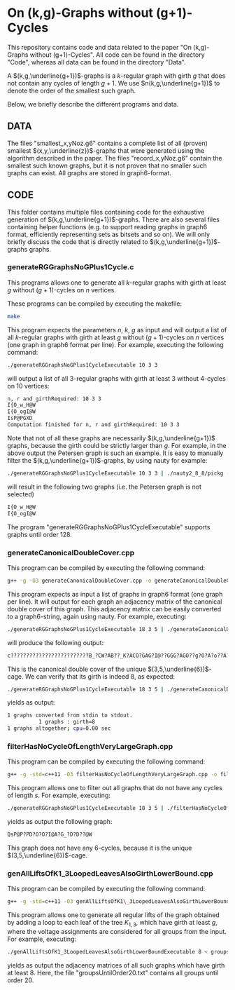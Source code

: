 # On (k,g)-Graphs without (g+1)-Cycles

This repository contains code and data related to the paper "On (k,g)-Graphs without (g+1)-Cycles". All code can be found in the directory "Code", whereas all data can be found in the directory "Data".

A $(k,g,\underline{g+1})$-graphs is a $k$-regular graph with girth $g$ that does not contain any cycles of length $g+1$. We use $n(k,g,\underline{g+1})$ to denote the order of the smallest such graph.

Below, we briefly describe the different programs and data.

## DATA
The files "smallest_x,yNoz.g6" contains a complete list of all (proven) smallest $(x,y,\underline{z})$-graphs that were generated using the algorithm described in the paper. The files "record_x,yNoz.g6" contain the smallest such known graphs, but it is not proven that no smaller such graphs can exist. All graphs are stored in graph6-format.

## CODE

This folder contains multiple files containing code for the exhaustive generation of $(k,g,\underline{g+1})$-graphs. There are also several files containing helper functions (e.g. to support reading graphs in graph6 format, efficiently representing sets as bitsets and so on). We will only briefly discuss the code that is directly related to $(k,g,\underline{g+1})$-graphs graphs.

### generateRGGraphsNoGPlus1Cycle.c

This programs allows one to generate all $k$-regular graphs with girth at least $g$ without $(g+1)$-cycles on $n$ vertices.

These programs can be compiled by executing the makefile:
```bash
make
```

This program expects the parameters $n$, $k$, $g$ as input and will output a list of all $k$-regular graphs with girth at least $g$ without $(g+1)$-cycles on $n$ vertices (one graph in graph6 format per line). For example, executing the following command:

```bash
./generateRGGraphsNoGPlus1CycleExecutable 10 3 3
```
 will output a list of all $3$-regular graphs with girth at least $3$ without $4$-cycles on $10$ vertices:

```bash
n, r and girthRequired: 10 3 3
I{O_w_H@W
I{O_ogI@W
IsP@PGXD_
Computation finished for n, r and girthRequired: 10 3 3
```

Note that not of all these graphs are necessarily $(k,g,\underline{g+1})$ graphs, because the girth could be strictly larger than $g$. For example, in the above output the Petersen graph is such an example. It is easy to manually filter the $(k,g,\underline{g+1})$-graphs, by using nauty for example:


```bash
./generateRGGraphsNoGPlus1CycleExecutable 10 3 3 | ./nauty2_8_8/pickg -g3
```

 will result in the following two graphs (i.e. the Petersen graph is not selected)

```bash
I{O_w_H@W
I{O_ogI@W
```

The program "generateRGGraphsNoGPlus1CycleExecutable" supports graphs until order 128.

### generateCanonicalDoubleCover.cpp

This program can be compiled by executing the following command:
```bash
g++ -g -O3 generateCanonicalDoubleCover.cpp -o generateCanonicalDoubleCoverExecutable
```

This program expects as input a list of graphs in graph6 format (one graph per line). It will output for each graph an adjacency matrix of the canonical double cover of this graph. This adjacency matrix can be easily converted to a graph6-string, again using nauty. For example, executing:

```bash
./generateRGGraphsNoGPlus1CycleExecutable 18 3 5 | ./generateCanonicalDoubleCoverExecutable | ./nauty2\_8\_8/amtog
```

will produce the following output:
 ```bash
c?????????????????????????B_?CW?AB??_K?ACO?GAG?I@??GGG?AGO??g?O?A?o??A?g??@O_??GOG??@CO????h????gG????J???
```

This is the canonical double cover of the unique $(3,5,\underline{6})$-cage. We can verify that its girth is indeed 8, as expected:


```bash
./generateRGGraphsNoGPlus1CycleExecutable 18 3 5 | ./generateCanonicalDoubleCoverExecutable | ./nauty2_8_8/amtog | ./nauty2_8_8/countg --g
```

yields as output:

```bash
1 graphs converted from stdin to stdout.
          1 graphs : girth=8
1 graphs altogether; cpu=0.00 sec
```

### filterHasNoCycleOfLengthVeryLargeGraph.cpp

This program can be compiled by executing the following command:
```bash
g++ -g -std=c++11 -O3 filterHasNoCycleOfLengthVeryLargeGraph.cpp -o filterHasNoCycleOfLengthVeryLargeGraphExecutable
```

This program allows one to filter out all graphs that do not have any cycles of length $s$. For example, executing:

```bash
./generateRGGraphsNoGPlus1CycleExecutable 18 3 5 | ./filterHasNoCycleOfLengthVeryLargeGraphExecutable 6
```

yields as output the following graph:

```bash
QsP@P?PD?O?O?I@A?G_?D?D??@W
```

This graph does not have any 6-cycles, because it is the unique $(3,5,\underline{6})$-cage.

### genAllLiftsOfK1\_3LoopedLeavesAlsoGirthLowerBound.cpp

This program can be compiled by executing the following command:
```bash
g++ -g -std=c++11 -O3 genAllLiftsOfK1\_3LoopedLeavesAlsoGirthLowerBound.cpp -o genAllLiftsOfK1\_3LoopedLeavesAlsoGirthLowerBoundExecutable
```

This program allows one to generate all regular lifts of the graph obtained by adding a loop to each leaf of the tree $K_{1,3}$, which have girth at least $g$, where the voltage assignments are considered for all groups from the input. For example, executing:

```bash
./genAllLiftsOfK1_3LoopedLeavesAlsoGirthLowerBoundExecutable 8 < groupsUntilOrder20.txt
```

yields as output the adjacency matrices of all such graphs which have girth at least 8. Here, the file "groupsUntilOrder20.txt" contains all groups until order 20.
